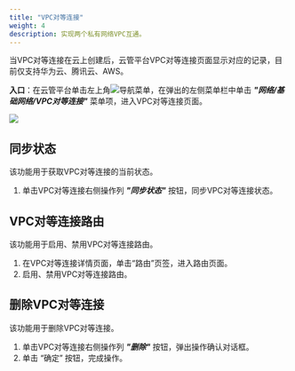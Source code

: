 ```yaml
---
title: "VPC对等连接"
weight: 4
description: 实现两个私有网络VPC互通。
---
```


当VPC对等连接在云上创建后，云管平台VPC对等连接页面显示对应的记录，目前仅支持华为云、腾讯云、AWS。

**入口**：在云管平台单击左上角![](../../../images/intro/nav.png)导航菜单，在弹出的左侧菜单栏中单击 **_"网络/基础网络/VPC对等连接"_** 菜单项，进入VPC对等连接页面。

  ![](../../../images/network/peerlinkvpc1.png)

## 同步状态

该功能用于获取VPC对等连接的当前状态。

1. 单击VPC对等连接右侧操作列 **_"同步状态"_** 按钮，同步VPC对等连接状态。


## VPC对等连接路由

该功能用于启用、禁用VPC对等连接路由。

1. 在VPC对等连接详情页面，单击“路由”页签，进入路由页面。
2. 启用、禁用VPC对等连接路由。

## 删除VPC对等连接

该功能用于删除VPC对等连接。

1. 单击VPC对等连接右侧操作列 **_"删除"_** 按钮，弹出操作确认对话框。
2. 单击 “确定” 按钮，完成操作。